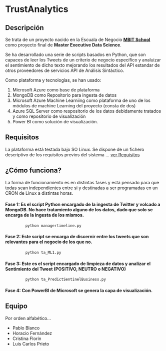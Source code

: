 # TrustAnalytics

## Descripción
Se trata de un proyecto nacido en la Escuala de Negocio **[MBIT School](http://www.mbitschool.com)** como proyecto final de **Master Executive Data Science**.

Se ha desarrollado una serie de scripts basados en Python, que son capaces de leer los Tweets de un criterio de negocio específico y analuizar el sentimiento de dicho texto mejorando los resultados del API estandar de otros proveedores de servicios API de Análisis Sintáctico.

Como plataforma y tecnologías, se han usado:
   1. Microsoft Azure como base de plataforma
   2. MongoDB como Repositorio para ingesta de datos
   3. Microsoft Azure Machine Learniing como plataforma de uno de los módulos de machine Learning del proyecto (consta de dos)
   4. Azure SQL Server como respositorio de los datos debidamente tratados y como repositorio de visualización
   5. Power BI como solución de visualización.

## Requisitos

La plataforma está testada bajo SO Linux.
Se dispone de un fichero descriptivo de los requisitos previos del sistema ... [ver Requisitos](https://github.com/lcprieto/Trust-Analytics/blob/master/Requisitos%202.txt)

## ¿Cómo funciona?
La forma de funcionamiento es en distintas fases y está pensado para que todas sean independientes entre si y destinadas a ser programadas en un CRON de Linux a distintas horas.

#### Fase 1: Es el script Python encargado de la ingesta de Twitter y volcado a MongoDB. No hace tratamiento alguno de los datos, dado que solo se encarga de la ingesta de los mismos.
             python managertimeline.py

#### Fase 2: Este script se encarga de discernir entre los tweets que son relevantes para el negocio de los que no. 
             python ta_ML1.py

#### Fase 3: Este es el script encargado de limpieza de datos y analizar el Sentimiento del Tweet (POSITIVO, NEUTRO o NEGATIVO)
             python ta_PredictSentinelBusiness.py

#### Fase 4: Con PowerBI de Microsoft se genera la capa de visualización.			 
              
   
## Equipo
Por orden alfabético...

* Pablo Blanco
* Horacio Fernández
* Cristina Florín 
* Luis Carlos Prieto
